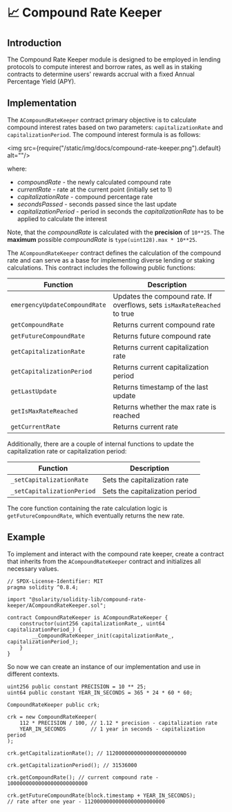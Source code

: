 # 📈 Compound Rate Keeper

## Introduction

The Compound Rate Keeper module is designed to be employed in lending protocols to compute interest and borrow rates, as well as in staking contracts to determine users' rewards accrual with a fixed Annual Percentage Yield (APY).

## Implementation

The `ACompoundRateKeeper` contract primary objective is to calculate compound interest rates based on two parameters: `capitalizationRate` and `capitalizationPeriod`. The compound interest formula is as follows:

<img src={require("/static/img/docs/compound-rate-keeper.png").default} alt=""/>

where:

* _compoundRate_ - the newly calculated compound rate
* _currentRate_ - rate at the current point (initially set to 1)
* _capitalizationRate_ - compound percentage rate
* _secondsPassed_ - seconds passed since the last update
* _capitalizationPeriod_ - period in seconds the _capitalizationRate_ has to be applied to calculate the interest

Note, that the _compoundRate_ is calculated with the **precision** of `10**25`. The **maximum** possible _compoundRate_ is `type(uint128).max * 10**25`.

The `ACompoundRateKeeper` contract defines the calculation of the compound rate and can serve as a base for implementing diverse lending or staking calculations. This contract includes the following public functions:

<table>
  <thead>
    <tr>
      <th>Function</th>
      <th>Description</th>
    </tr>
  </thead>
  <tbody>
    <tr>
      <td><code>emergencyUpdateCompoundRate</code></td>
      <td>Updates the compound rate. If overflows, sets <code>isMaxRateReached</code> to true</td>
    </tr>
    <tr>
      <td><code>getCompoundRate</code></td>
      <td>Returns current compound rate</td>
    </tr>
    <tr>
      <td><code>getFutureCompoundRate</code></td>
      <td>Returns future compound rate</td>
    </tr>
    <tr>
      <td><code>getCapitalizationRate</code></td>
      <td>Returns current capitalization rate</td>
    </tr>
    <tr>
      <td><code>getCapitalizationPeriod</code></td>
      <td>Returns current capitalization period</td>
    </tr>
    <tr>
      <td><code>getLastUpdate</code></td>
      <td>Returns timestamp of the last update</td>
    </tr>
    <tr>
      <td><code>getIsMaxRateReached</code></td>
      <td>Returns whether the max rate is reached</td>
    </tr>
    <tr>
      <td><code>getCurrentRate</code></td>
      <td>Returns current rate</td>
    </tr>
  </tbody>
</table>

Additionally, there are a couple of internal functions to update the capitalization rate or capitalization period:

<table>
  <thead>
    <tr>
      <th>Function</th>
      <th>Description</th>
    </tr>
  </thead>
  <tbody>
    <tr>
      <td><code>_setCapitalizationRate</code></td>
      <td>Sets the capitalization rate</td>
    </tr>
    <tr>
      <td><code>_setCapitalizationPeriod</code></td>
      <td>Sets the capitalization period</td>
    </tr>
  </tbody>
</table>

The core function containing the rate calculation logic is `getFutureCompoundRate`, which eventually returns the new rate.

## Example

To implement and interact with the compound rate keeper, create a contract that inherits from the `ACompoundRateKeeper` contract and initializes all necessary values.

```solidity
// SPDX-License-Identifier: MIT
pragma solidity ^0.8.4;

import "@solarity/solidity-lib/compound-rate-keeper/ACompoundRateKeeper.sol";

contract CompoundRateKeeper is ACompoundRateKeeper {
    constructor(uint256 capitalizationRate_, uint64 capitalizationPeriod_) {
        __CompoundRateKeeper_init(capitalizationRate_, capitalizationPeriod_);
    }
}
```

So now we can create an instance of our implementation and use in different contexts.

```solidity
uint256 public constant PRECISION = 10 ** 25;
uint64 public constant YEAR_IN_SECONDS = 365 * 24 * 60 * 60;

CompoundRateKeeper public crk;

crk = new CompoundRateKeeper(
    112 * PRECISION / 100, // 1.12 * precision - capitalization rate
    YEAR_IN_SECONDS        // 1 year in seconds - capitalization period
);

crk.getCapitalizationRate(); // 11200000000000000000000000

crk.getCapitalizationPeriod(); // 31536000

crk.getCompoundRate(); // current compound rate - 10000000000000000000000000

crk.getFutureCompoundRate(block.timestamp + YEAR_IN_SECONDS); 
// rate after one year - 11200000000000000000000000
```

